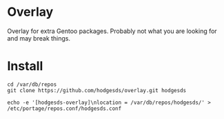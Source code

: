 # Overlay
Overlay for extra Gentoo packages. Probably not what you are looking for and
may break things.


# Install
```
cd /var/db/repos
git clone https://github.com/hodgesds/overlay.git hodgesds

echo -e '[hodgesds-overlay]\nlocation = /var/db/repos/hodgesds/' > /etc/portage/repos.conf/hodgesds.conf
```
